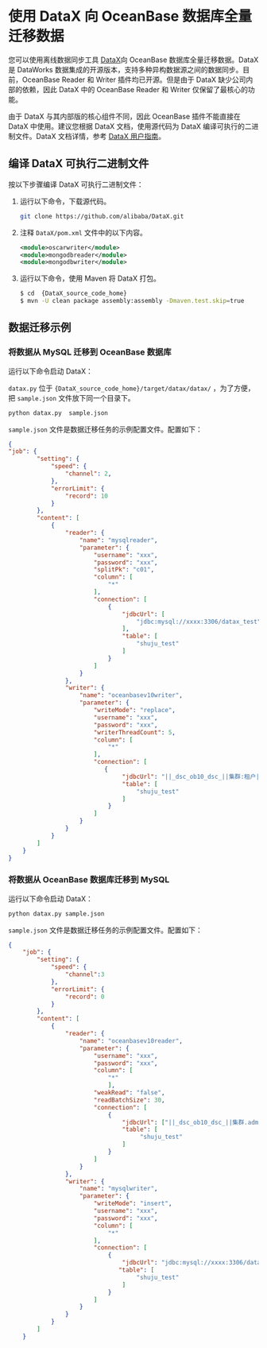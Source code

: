 使用 DataX 向 OceanBase 数据库全量迁移数据 
===================================================



您可以使用离线数据同步工具 [DataX](https://github.com/alibaba/DataX)向 OceanBase 数据库全量迁移数据。DataX 是 DataWorks 数据集成的开源版本，支持多种异构数据源之间的数据同步。目前，OceanBase Reader 和 Writer 插件均已开源。但是由于 DataX 缺少公司内部的依赖，因此 DataX 中的 OceanBase Reader 和 Writer 仅保留了最核心的功能。

由于 DataX 与其内部版的核心组件不同，因此 OceanBase 插件不能直接在 DataX 中使用。建议您根据 DataX 文档，使用源代码为 DataX 编译可执行的二进制文件。DataX 文档详情，参考 [DataX 用户指南](https://github.com/alibaba/DataX/blob/master/userGuid.md)。

编译 DataX 可执行二进制文件 
--------------------------------------

按以下步骤编译 DataX 可执行二进制文件：

1. 运行以下命令，下载源代码。

   ```bash
   git clone https://github.com/alibaba/DataX.git
   ```

   

2. 注释 `DataX/pom.xml` 文件中的以下内容。

   ```xml
   <module>oscarwriter</module>
   <module>mongodbreader</module>
    <module>mongodbwriter</module>
   ```

   

3. 运行以下命令，使用 Maven 将 DataX 打包。

   ```bash
   $ cd  {DataX_source_code_home}
   $ mvn -U clean package assembly:assembly -Dmaven.test.skip=true
   ```

   




数据迁移示例 
---------------------------

### 将数据从 MySQL 迁移到 OceanBase 数据库 

运行以下命令启动 DataX：

`datax.py` 位于 `{DataX_source_code_home}/target/datax/datax/` ，为了方便，把 `sample.json` 文件放下同一个目录下。

```bash
python datax.py  sample.json
```



`sample.json` 文件是数据迁移任务的示例配置文件。配置如下：

```json
{    
"job": {
        "setting": {
            "speed": {
                "channel": 2,
            },
            "errorLimit": {
                "record": 10
            }
        },
        "content": [
            {
                "reader": {
                    "name": "mysqlreader",
                    "parameter": {
                        "username": "xxx",
                        "password": "xxx",
                        "splitPk": "c01",
                        "column": [
                            "*"
                        ],
                        "connection": [
                            {
                                "jdbcUrl": [
                                    "jdbc:mysql://xxxx:3306/datax_test"
                                ],
                                "table": [
                                    "shuju_test"
                                ]
                            }
                        ]
                    }
                },
                "writer": {
                    "name": "oceanbasev10writer",
                    "parameter": {
                        "writeMode": "replace",
                        "username": "xxx",
                        "password": "xxx",
                        "writerThreadCount": 5,
                        "column": [
                            "*"
                        ],
                        "connection": [
                           {
                                "jdbcUrl": "||_dsc_ob10_dsc_||集群:租户||_dsc_ob10_dsc_||jdbc:mysql://xxxx:2883/datax_test?useUnicode=true&characterEncoding=utf-8",
                                "table": [
                                    "shuju_test"
                                ]
                            }
                        ]
                    }
                }
            }
        ]
    }
}
```





### 将数据从 OceanBase 数据库迁移到 MySQL 

运行以下命令启动 DataX：

```bash
python datax.py sample.json
```



`sample.json` 文件是数据迁移任务的示例配置文件。配置如下：

```json
{
    "job": {
        "setting": {
            "speed": {
                "channel":3
            },
            "errorLimit": {
                "record": 0
            }
        },
        "content": [
            {
                "reader": {
                    "name": "oceanbasev10reader",
                    "parameter": {
                        "username": "xxx",
                        "password": "xxx",
                        "column": [
                            "*"
                            ],
                        "weakRead": "false",
                        "readBatchSize": 30,
                        "connection": [
                            {
                                "jdbcUrl": ["||_dsc_ob10_dsc_||集群.admin:租户||_dsc_ob10_dsc_||jdbc:oceanbase://xxxx:2883/datax_test"],
                                "table": [
                                     "shuju_test"
                                ]
                            }
                        ]
                    }
                },
                "writer": {
                    "name": "mysqlwriter",
                    "parameter": {
                        "writeMode": "insert",
                        "username": "xxx",
                        "password": "xxx",
                        "column": [
                            "*"
                        ],
                        "connection": [
                            {
                                "jdbcUrl": "jdbc:mysql://xxxx:3306/datax_test",
                               "table": [
                                    "shuju_test"
                                ]
                            }
                        ]
                    }
                }
            }
        ]
    }
```


